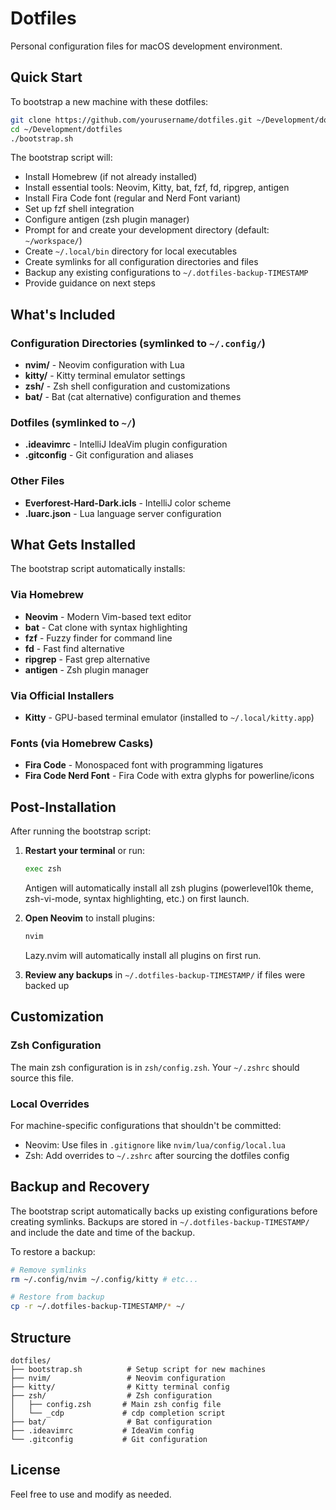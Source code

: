 # Dotfiles

Personal configuration files for macOS development environment.

## Quick Start

To bootstrap a new machine with these dotfiles:

```bash
git clone https://github.com/yourusername/dotfiles.git ~/Development/dotfiles
cd ~/Development/dotfiles
./bootstrap.sh
```

The bootstrap script will:
- Install Homebrew (if not already installed)
- Install essential tools: Neovim, Kitty, bat, fzf, fd, ripgrep, antigen
- Install Fira Code font (regular and Nerd Font variant)
- Set up fzf shell integration
- Configure antigen (zsh plugin manager)
- Prompt for and create your development directory (default: `~/workspace/`)
- Create `~/.local/bin` directory for local executables
- Create symlinks for all configuration directories and files
- Backup any existing configurations to `~/.dotfiles-backup-TIMESTAMP`
- Provide guidance on next steps

## What's Included

### Configuration Directories (symlinked to `~/.config/`)
- **nvim/** - Neovim configuration with Lua
- **kitty/** - Kitty terminal emulator settings
- **zsh/** - Zsh shell configuration and customizations
- **bat/** - Bat (cat alternative) configuration and themes

### Dotfiles (symlinked to `~/`)
- **.ideavimrc** - IntelliJ IdeaVim plugin configuration
- **.gitconfig** - Git configuration and aliases

### Other Files
- **Everforest-Hard-Dark.icls** - IntelliJ color scheme
- **.luarc.json** - Lua language server configuration

## What Gets Installed

The bootstrap script automatically installs:

### Via Homebrew
- **Neovim** - Modern Vim-based text editor
- **bat** - Cat clone with syntax highlighting
- **fzf** - Fuzzy finder for command line
- **fd** - Fast find alternative
- **ripgrep** - Fast grep alternative
- **antigen** - Zsh plugin manager

### Via Official Installers
- **Kitty** - GPU-based terminal emulator (installed to `~/.local/kitty.app`)

### Fonts (via Homebrew Casks)
- **Fira Code** - Monospaced font with programming ligatures
- **Fira Code Nerd Font** - Fira Code with extra glyphs for powerline/icons

## Post-Installation

After running the bootstrap script:

1. **Restart your terminal** or run:
   ```bash
   exec zsh
   ```
   Antigen will automatically install all zsh plugins (powerlevel10k theme, zsh-vi-mode, syntax highlighting, etc.) on first launch.

2. **Open Neovim** to install plugins:
   ```bash
   nvim
   ```
   Lazy.nvim will automatically install all plugins on first run.

3. **Review any backups** in `~/.dotfiles-backup-TIMESTAMP/` if files were backed up

## Customization

### Zsh Configuration
The main zsh configuration is in `zsh/config.zsh`. Your `~/.zshrc` should source this file.

### Local Overrides
For machine-specific configurations that shouldn't be committed:
- Neovim: Use files in `.gitignore` like `nvim/lua/config/local.lua`
- Zsh: Add overrides to `~/.zshrc` after sourcing the dotfiles config

## Backup and Recovery

The bootstrap script automatically backs up existing configurations before creating symlinks. Backups are stored in `~/.dotfiles-backup-TIMESTAMP/` and include the date and time of the backup.

To restore a backup:
```bash
# Remove symlinks
rm ~/.config/nvim ~/.config/kitty # etc...

# Restore from backup
cp -r ~/.dotfiles-backup-TIMESTAMP/* ~/
```

## Structure

```
dotfiles/
├── bootstrap.sh          # Setup script for new machines
├── nvim/                 # Neovim configuration
├── kitty/                # Kitty terminal config
├── zsh/                  # Zsh configuration
│   ├── config.zsh       # Main zsh config file
│   └── _cdp             # cdp completion script
├── bat/                  # Bat configuration
├── .ideavimrc           # IdeaVim config
└── .gitconfig           # Git configuration
```

## License

Feel free to use and modify as needed.
